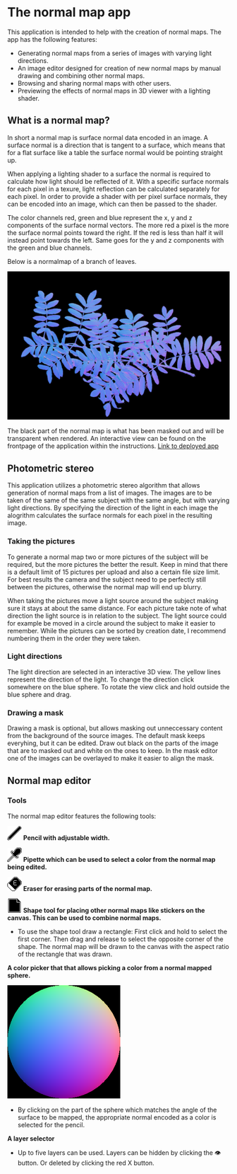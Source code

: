 # The normal map app

This application is intended to help with the creation of normal maps. The app has the following features:
- Generating normal maps from a series of images with varying light directions.
- An image editor designed for creation of new normal maps by manual drawing and combining other normal maps.
- Browsing and sharing normal maps with other users.
- Previewing the effects of normal maps in 3D viewer with a lighting shader.

## What is a normal map?
In short a normal map is surface normal data encoded in an image.
A surface normal is a direction that is tangent to a surface, which means that for a flat surface like a table the surface normal would be pointing straight up.

When applying a lighting shader to a surface the normal is required to calculate how light should be reflected of it.
With a specific surface normals for each pixel in a texure, light reflection can be calculated separately for each pixel.
In order to provide a shader with per pixel surface normals, they can be encoded into an image, which can then be passed to the shader.


The color channels red, green and blue represent the x, y and z components of the surface normal vectors.
The more red a pixel is the more the surface normal points toward the right.
If the red is less than half it will instead point towards the left.
Same goes for the y and z components with the green and blue channels.

Below is a normalmap of a branch of leaves.

![Normal map of some leaves](../frontend/src/static/normal_leaves_1500x1000.png)

The black part of the normal map is what has been masked out and will be transparent when rendered.
An interactive view can be found on the frontpage of the application within the instructions. [Link to deployed app](https://normalmap.pur-pul.net/)

## Photometric stereo
This application utilizes a photometric stereo algorithm that allows generation of normal maps from a list of images.
The images are to be taken of the same of the same subject with the same angle, but with varying light directions.
By specifying the direction of the light in each image the alogrithm calculates the surface normals for each pixel in the resulting image.

### Taking the pictures
To generate a normal map two or more pictures of the subject will be required, but the more pictures the better the result.
Keep in mind that there is a default limit of 15 pictures per upload and also a certain file size limit.
For best results the camera and the subject need to pe perfectly still between the pictures, otherwise the normal map will end up blurry.

When taking the pictures move a light source around the subject making sure it stays at about the same distance.
For each picture take note of what direction the light source is in relation to the subject.
The light source could for example be moved in a circle around the subject to make it easier to remember.
While the pictures can be sorted by creation date, I recommend numbering them in the order they were taken.

### Light directions
The light direction are selected in an interactive 3D view.
The yellow lines represent the direction of the light.
To change the direction click somewhere on the blue sphere.
To rotate the view click and hold outside the blue sphere and drag.

### Drawing a mask
Drawing a mask is optional, but allows masking out unneccessary content from the background of the source images.
The default mask keeps everyhing, but it can be edited.
Draw out black on the parts of the image that are to masked out and white on the ones to keep.
In the mask editor one of the images can be overlayed to make it easier to align the mask.

## Normal map editor

### Tools
The normal map editor features the following tools:

![pencil tool](../frontend/src/static/pencil32.png) **Pencil with adjustable width.**

![pipette tool](../frontend/src/static/pipette32.png) **Pipette which can be used to select a color from the normal map being edited.**

![eraser tool](../frontend/src/static/eraser32.png) **Eraser for erasing parts of the normal map.**

![shape tool](../frontend/src/static/shape32.png) **Shape tool for placing other normal maps like stickers on the canvas. This can be used to combine normal maps.**
- To use the shape tool draw a rectangle: First click and hold to select the first corner. Then drag and release to select the opposite corner of the shape. The normal map will be drawn to the canvas with the aspect ratio of the rectangle that was drawn.

**A color picker that that allows picking a color from a normal mapped sphere.**

![Normal mapped sphere](../frontend/src/static/normal_sphere.png)

- By clicking on the part of the sphere which matches the angle of the surface to be mapped, the appropriate normal encoded as a color is selected for the pencil.

**A layer selector**
- Up to five layers can be used. Layers can be hidden by clicking the 👁 button. Or deleted by clicking the red X button.